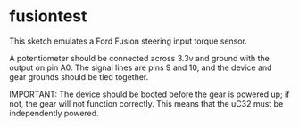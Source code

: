 # fusiontest

This sketch emulates a Ford Fusion steering input torque sensor.

A potentiometer should be connected across 3.3v and ground with the 
output on pin A0. The signal lines are pins 9 and 10, and the device and 
gear grounds should be tied together.

IMPORTANT: The device should be booted before the gear is powered up; if 
not, the gear will not function correctly. This means that the uC32 must 
be independently powered.

